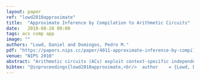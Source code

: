 ```yaml
---
layout: paper
ref: "lowd2010approximate"
title:  "Approximate Inference by Compilation to Arithmetic Circuits"
date:   2010-08-28 00:00
tags: acs comp app
image: ""
authors: "Lowd, Daniel and Domingos, Pedro M."
pdf: "https://papers.nips.cc/paper/4011-approximate-inference-by-compilation-to-arithmetic-circuits.pdf"
venue: "NIPS 2010"
abstract: "Arithmetic circuits (ACs) exploit context-specific independence and determinism to allow exact inference even in networks with high treewidth. In this paper, we introduce the first ever approximate inference methods using ACs, for domains where exact inference remains intractable. We propose and evaluate a variety of techniques based on exact compilation, forward sampling, AC structure learning, Markov network parameter learning, variational inference, and Gibbs sampling. In experiments on eight challenging real-world domains, we find that the methods based on sampling and learning work best: one such method (AC2-F) is faster and usually more accurate than loopy belief propagation, mean field, and Gibbs sampling; another (AC2-G) has a running time similar to Gibbs sampling but is consistently more accurate than all baselines."
bibtex: "@inproceedings{lowd2010approximate,<br/>  author    = {Lowd, Daniel and Domingos, Pedro M.},<br/>  title     = {Approximate Inference by Compilation to Arithmetic Circuits},<br/>  booktitle = {{NIPS}},<br/>  pages     = {1477--1485},<br/>  publisher = {Curran Associates Inc.},<br/>  year      = {2010}<br/>}"
---
```

